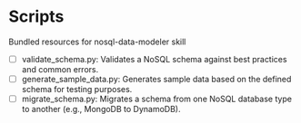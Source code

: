 # Scripts

Bundled resources for nosql-data-modeler skill

- [ ] validate_schema.py: Validates a NoSQL schema against best practices and common errors.
- [ ] generate_sample_data.py: Generates sample data based on the defined schema for testing purposes.
- [ ] migrate_schema.py: Migrates a schema from one NoSQL database type to another (e.g., MongoDB to DynamoDB).
